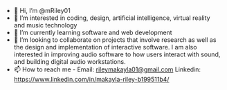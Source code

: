 - 👋 Hi, I’m @mRiley01
- 👀 I’m interested in coding, design, artificial intelligence, virtual reality and music technology
- 🌱 I’m currently learning software and web development 
- 💞️ I’m looking to collaborate on projects that involve research as well as the design and implementation of interactive software.
I am also interested in improving audio software to how users interact with sound, and building digital audio workstations.
- 📫 How to reach me - 
Email: rileymakayla01@gmail.com
Linkedin: https://www.linkedin.com/in/makayla-riley-b199511b4/

<!---
mRiley01/mRiley01 is a ✨ special ✨ repository because its `README.md` (this file) appears on your GitHub profile.
You can click the Preview link to take a look at your changes.
--->

